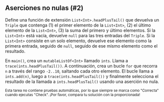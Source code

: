 ## Aserciones no nulas (#2)

Define una función de extensión `List<Int>.headPlusTail()` que devuelva un `Triple`
que contenga (1) el primer elemento de la `List<Int>`, (2) el último elemento de la
`List<Int>`, (3) la suma del primero y último elementos. Si la `List<Int>` está
vacía, devuelve `null` para las tres entradas del `Triple`. Si la `List<Int>` 
consiste en un solo elemento, devuelve ese elemento como la primera entrada, seguido
de `null`, seguido de ese mismo elemento como el resultado.

En `main()`, crea un `mutableListOf<Int>` llamado `ints`. Llama a
`trace(ints.headPlusTail())`. A continuación, crea un bucle `for` que recorra `n`
a través del rango `-2..10`, saltando cada otro elemento. El bucle llama a
`ints.add(n)`, luego a `trace(ints.headPlusTail())` y finalmente selecciona el 
resultado de la llamada a `ints.headPlusTail()` usando una aserción no nula.

<sub> Esta tarea no contiene pruebas automáticas,
por lo que siempre se marca como "Correcta" cuando ejecutas "Check".
¡Por favor, compara tu solución con la proporcionada! </sub>